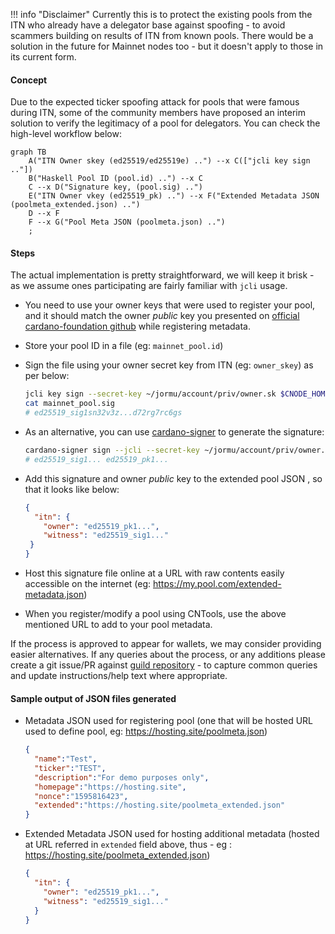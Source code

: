 !!! info "Disclaimer"
    Currently this is to protect the existing pools from the ITN who already have a delegator base against spoofing - to avoid scammers building on results of ITN from known pools. There would be a solution in the future for Mainnet nodes too - but it doesn't apply to those in its current form.


#### Concept

Due to the expected ticker spoofing attack for pools that were famous during ITN, some of the community members have proposed an interim solution to verify the legitimacy of a pool for delegators. You can check the high-level workflow below:

```mermaid
graph TB
    A("ITN Owner skey (ed25519/ed25519e) ..") --x C(["jcli key sign .."])
    B("Haskell Pool ID (pool.id) ..") --x C
    C --x D("Signature key, (pool.sig) ..")
    E("ITN Owner vkey (ed25519_pk) ..") --x F("Extended Metadata JSON (poolmeta_extended.json) ..")
    D --x F
    F --x G("Pool Meta JSON (poolmeta.json) ..")
    ;
```

#### Steps
The actual implementation is pretty straightforward, we will keep it brisk - as we assume ones participating are fairly familiar with `jcli` usage.

- You need to use your owner keys that were used to register your pool, and it should match the owner _public_ key you presented on [official cardano-foundation github](https://github.com/cardano-foundation/incentivized-testnet-stakepool-registry) while registering metadata.
- Store your pool ID in a file (eg: `mainnet_pool.id`)
- Sign the file using your owner secret key from ITN (eg: `owner_skey`) as per below:
  ``` bash
  jcli key sign --secret-key ~/jormu/account/priv/owner.sk $CNODE_HOME/priv/pool/TEST/pool.id --output mainnet_pool.sig
  cat mainnet_pool.sig
  # ed25519_sig1sn32v3z...d72rg7rc6gs
  ```
- As an alternative, you can use [cardano-signer](https://github.com/gitmachtl/cardano-signer) to generate the signature:
  ``` bash
  cardano-signer sign --jcli --secret-key ~/jormu/account/priv/owner.sk --data-file $CNODE_HOME/priv/pool/TEST/pool.id
  # ed25519_sig1... ed25519_pk1...
  ```

- Add this signature and owner _public_ key to the extended pool JSON , so that it looks like below:
  ``` json
  {
    "itn": {
      "owner": "ed25519_pk1...",
      "witness": "ed25519_sig1..."
   }
  }
  ```
- Host this signature file online at a URL with raw contents easily accessible on the internet (eg: https://my.pool.com/extended-metadata.json)
- When you register/modify a pool using CNTools, use the above mentioned URL to add to your pool metadata.

If the process is approved to appear for wallets, we may consider providing easier alternatives. If any queries about the process, or any additions please create a git issue/PR against [guild repository](https://github.com/cardano-community/guild-operators/issues) - to capture common queries and update instructions/help text where appropriate.

#### Sample output of JSON files generated

- Metadata JSON used for registering pool (one that will be hosted URL used to define pool, eg: https://hosting.site/poolmeta.json)
  ``` json
  {
    "name":"Test",
    "ticker":"TEST",
    "description":"For demo purposes only",
    "homepage":"https://hosting.site",
    "nonce":"1595816423",
    "extended":"https://hosting.site/poolmeta_extended.json"
  }
  ```

- Extended Metadata JSON used for hosting additional metadata  (hosted at URL referred in `extended` field above, thus - eg : https://hosting.site/poolmeta_extended.json)

  ``` json
  {
    "itn": {
      "owner": "ed25519_pk1...",
      "witness": "ed25519_sig1..."
    }
  }
  ```

